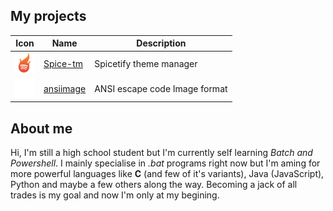 ## My projects

Icon|Name|Description
-|-|-
![Spice-tm logo](https://raw.githubusercontent.com/baikil/spice-tm/main/spice-tm_32px.png)|[Spice-tm](https://github.com/baikil/spice-tm)|Spicetify theme manager
![n/a](https://raw.githubusercontent.com/baikil/baikil.github.io/main/n_a.png)|[ansiimage](https://github.com/baikil/ansiimage)|ANSI escape code Image format

## About me

Hi, I'm still a high school student but I'm currently self learning _Batch and Powershell_. I mainly specialise in _.bat_ programs right now but I'm aming for more powerful languages like **C** (and few of it's variants), Java (JavaScript), Python and maybe a few others along the way. Becoming a jack of all trades is my goal and now I'm only at my begining.
